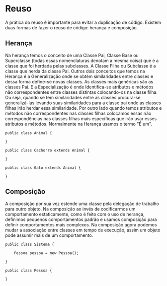 # Reuso

A prática do reuso é importante para evitar a duplicação de código. Existem duas formas de fazer o reuso de código: herança e composição.

## Herança

Na herança temos o conceito de uma Classe Pai, Classe Base ou Superclasse (todas essas nomenclaturas denotam a mesma coisa) que é a classe que foi herdada pelas subclasses. A Classe Filha ou Subclasse é a classe que herda da classe Pai. Outros dois conceitos que temos na Herança é a Generalização onde se obtém similaridades entre classes e dessa forma define-se novas classes. As classes mais genéricas são as classes Pai. E a Especialização é onde Identifica-se atributos e métodos não correspondentes entre classes distintas colocando-os na classe filha. Ou seja, quando se tem similaridades entre as classes procura-se generalizá-las levando suas similaridades para a classe pai onde as classes filhas irão herdar essa similaridade. Por outro lado quando temos atributos e métodos não correspondentes nas classes filhas colocamos essas não correspondências nas classes filhas mais específicas que irão usar esses atributos e métodos. Normalmente na Herança usamos o termo "É um".

    public class Animal {

    }

    public class Cachorro extends Animal {

    }

    public class Gato extends Animal {

    }
    
## Composição

A composição por sua vez estende uma classe pela delegação de trabalho para outro objeto. Na composição ao invés de codificarmos um comportamento estaticamente, como é feito com o uso de herança, definimos pequenos comportamentos padrão e usamos composição para definir comportamentos mais complexos. Na composição agora podemos mudar a associação entre classes em tempo de execução, assim um objeto pode assumir mais de um comportamento.

    public class Sistema {

	    Pessoa pessoa = new Pessoa();

    }

    public class Pessoa {

    }
